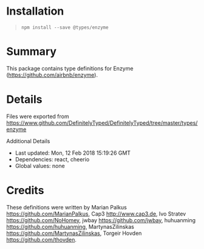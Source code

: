 # Installation
> `npm install --save @types/enzyme`

# Summary
This package contains type definitions for Enzyme (https://github.com/airbnb/enzyme).

# Details
Files were exported from https://www.github.com/DefinitelyTyped/DefinitelyTyped/tree/master/types/enzyme

Additional Details
 * Last updated: Mon, 12 Feb 2018 15:19:26 GMT
 * Dependencies: react, cheerio
 * Global values: none

# Credits
These definitions were written by Marian Palkus <https://github.com/MarianPalkus>, Cap3 <http://www.cap3.de>, Ivo Stratev <https://github.com/NoHomey>, jwbay <https://github.com/jwbay>, huhuanming <https://github.com/huhuanming>, MartynasZilinskas <https://github.com/MartynasZilinskas>, Torgeir Hovden <https://github.com/thovden>.
